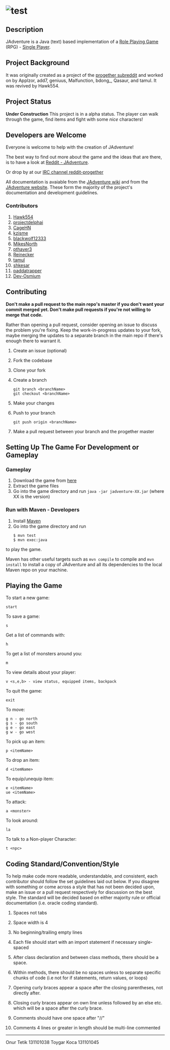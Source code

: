 ![](http://i.imgur.com/xswo3w8.png "test")
==============================================


Description
-------------
JAdventure is a Java (text) based implementation of a
[Role Playing Game](http://en.wikipedia.org/wiki/Role-playing_game) (RPG) -
[Single Player](http://en.wikipedia.org/wiki/Role-playing_game#Single-player).


Project Background
-------------
It was originally created as a project of the
[progether subreddit](http://www.reddit.com/r/progether)
and worked on by Applzor, add7, geniuus, Malfunction, bdong\_, Qasaur, and
tamul. It was revived by Hawk554.

Project Status
--------------
**Under Construction** This project is in a alpha status. The player can walk
through the game, find items and fight with some _nice_ characters!

Developers are Welcome
----------------------
Everyone is welcome to help with the creation of JAdventure!

The best way to find out more about the game and the ideas that are there, is
to have a look at [Reddit - JAdventure](https://www.reddit.com/search?q=jadventure).

Or drop by at our [IRC channel reddit-progether](http://webchat.freenode.net/?channels=reddit-progether&uio=d4)

All documentation is avaiable from the [JAdventure wiki](https://github.com/progether/JAdventure/wiki)
and from the [JAdventure website](https://progether.github.io/JAdventure). These
form the majority of the project's documentation and development guidelines.

### Contributors ###

 1. [Hawk554](https://github.com/hawk554)
 1. [projectdelphai](https://github.com/projectdelphai)
 1. [CageHN](https://github.com/CageHN)
 1. [kzisme](https://github.com/kzisme)
 1. [blackwolf12333](https://github.com/blackwolf12333)
 1. [MikesNorth](https://github.com/mikesnorth)
 1. [pthayer3](https://github.com/pthayer3)
 1. [Reinecker](https://github.com/reinecker)
 1. [tamul](https://github.com/tamul)
 1. [shkesar](https://github.com/shkesar)
 1. [paddatrapper](https://github.com/paddatrapper)
 1. [Dev-Osmium](https://github.com/Dev-Osmium)

Contributing
-------------
**Don't make a pull request to the main repo's master if you don't want your**
**commit merged yet. Don't make pull requests if you're not willing to merge**
**that code.**

Rather than opening a pull request, consider opening an issue to discuss the
problem you're fixing. Keep the work-in-progress updates to your fork, maybe
merging the updates to a separate branch in the main repo if there's enough
there to warrant it.

 1. Create an issue (optional)
 1. Fork the codebase
 1. Clone your fork
 1. Create a branch

    ```
    git branch <branchName>
    git checkout <branchName>
    ```

 1. Make your changes
 1. Push to your branch

    ```
    git push origin <branchName>
    ```

 1. Make a pull request between your branch and the progether master

Setting Up The Game For Development or Gameplay
-----------------------------------------------

### Gameplay
1. Download the game from [here](https://github.com/Progether/JAdventure/releases)
2. Extract the game files
3. Go into the game directory and run `java -jar jadventure-XX.jar` (where XX is the version)

### Run with Maven - Developers
1. Install [Maven](http://maven.apache.com)
1. Go into the game directory and run
   ```
   $ mvn test
   $ mvn exec:java
   ```

to play the game.

Maven has other useful targets such as `mvn compile` to compile and
`mvn install` to install a copy of JAdventure and all its dependencies to the
local Maven repo on your machine.

Playing the Game
----------------

To start a new game:

    start

To save a game:

    s

Get a list of commands with:

    h

To get a list of monsters around you:

    m

To view details about your player:

    v <s,e,b> - view status, equipped items, backpack

To quit the game:

    exit

To move:

    g n - go north
    g s - go south
    g e - go east
    g w - go west

To pick up an item:

    p <itemName>

To drop an item:

    d <itemName>

To equip/unequip item:

    e <itemName>
    ue <itemName>

To attack:

    a <monster>

To look around:

    la

To talk to a Non-player Character:

    t <npc>

Coding Standard/Convention/Style
--------------------------------
To help make code more readable, understandable, and consistent, each
contributor should follow the set guidelines laid out below. If you disagree
with something or come across a style that has not been decided upon, make an
issue or a pull request respectively for discussion on the best style. The
standard will be decided based on either majority rule or official documentation
(i.e. oracle coding standard).

 1. Spaces not tabs
 1. Space width is 4
 1. No beginning/trailing empty lines
 1. Each file should start with an import statement if necessary single-spaced
 1. After class declaration and between class methods, there should be a space.
 1. Within methods, there should be no spaces unless to separate specific chunks
    of code (i.e not for if statements, return values, or loops)
 1. Opening curly braces appear a space after the closing parentheses, not
    directly after.
 1. Closing curly braces appear on own line unless followed by an else etc.
    which will be a space after the curly brace.
 1. Comments should have one space after "//"

 1. Comments 4 lines or greater in length should be multi-line commented

____________
Onur Tetik 131101038
Toygar Koca 131101045
